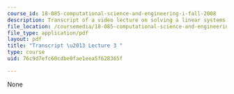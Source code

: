 ```yaml
---
course_id: 18-085-computational-science-and-engineering-i-fall-2008
description: Transcript of a video lecture on solving a linear systems.
file_location: /coursemedia/18-085-computational-science-and-engineering-i-fall-2008/76c9d7efc60cdbe0fae1eea5f628365f_18-085F08-L03.pdf
file_type: application/pdf
layout: pdf
title: "Transcript \u2013 Lecture 3 "
type: course
uid: 76c9d7efc60cdbe0fae1eea5f628365f

---
```

None